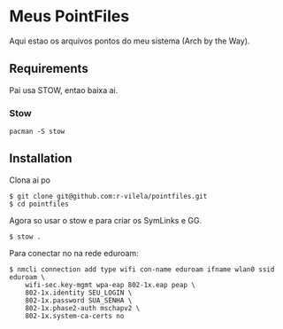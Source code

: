 # Meus PointFiles

Aqui estao os arquivos pontos do meu sistema (Arch by the Way).

## Requirements

Pai usa STOW, entao baixa ai.

### Stow

```
pacman -S stow
```

## Installation

Clona ai po

```
$ git clone git@github.com:r-vilela/pointfiles.git
$ cd pointfiles
```

Agora so usar o stow e para criar os SymLinks e GG.

```
$ stow .
```

Para conectar no na rede eduroam:

```
$ nmcli connection add type wifi con-name eduroam ifname wlan0 ssid eduroam \
    wifi-sec.key-mgmt wpa-eap 802-1x.eap peap \
    802-1x.identity SEU_LOGIN \
    802-1x.password SUA_SENHA \
    802-1x.phase2-auth mschapv2 \
    802-1x.system-ca-certs no
```

